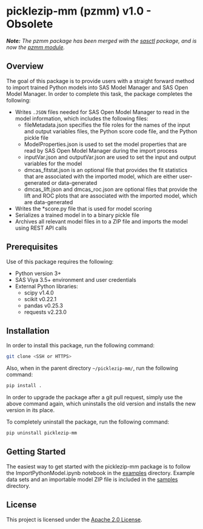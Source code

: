 # picklezip-mm (pzmm) v1.0 - Obsolete
_**Note:** The pzmm package has been merged with the [sasctl](https://github.com/sassoftware/python-sasctl) package, and is now the [pzmm module](https://github.com/sassoftware/python-sasctl/tree/master/src/sasctl/pzmm)._

## Overview

The goal of this package is to provide users with a straight forward method to import trained Python models into SAS Model Manager and SAS Open Model Manager. In order to complete this task, the package completes the following:

* Writes `.JSON` files needed for SAS Open Model Manager to read in the model information, which includes the following files:
  * fileMetadata.json specifies the file roles for the names of the input and output variables files, the Python score code file, and the Python pickle file
  * ModelProperties.json is used to set the model properties that are read by SAS Open Model Manager during the import process
  * inputVar.json and outputVar.json are used to set the input and output variables for the model
  * dmcas_fitstat.json is an optional file that provides the fit statistics that are associated with the imported model, which are either user-generated or data-generated
  * dmcas_lift.json and dmcas_roc.json are optional files that provide the lift and ROC plots that are associated with the imported model, which are data-generated
* Writes the *score.py file that is used for model scoring
* Serializes a trained model in to a binary pickle file
* Archives all relevant model files in to a ZIP file and imports the model using REST API calls

## Prerequisites

Use of this package requires the following:

* Python version 3+
* SAS Viya 3.5+ environment and user credentials
* External Python libraries:
  * scipy v1.4.0
  * scikit v0.22.1
  * pandas v0.25.3
  * requests v2.23.0

## Installation

In order to install this package, run the following command:

```bash
git clone <SSH or HTTPS>
```

Also, when in the parent directory `~/picklezip-mm/`, run the following command:

```bash
pip install .
```

In order to upgrade the package after a git pull request, simply use the above command again, which uninstalls the old version and installs the new version in its place.

To completely uninstall the package, run the following command:

```bash
pip uninstall picklezip-mm
```

## Getting Started
The easiest way to get started with the picklezip-mm package is to follow the ImportPythonModel.ipynb notebook in the [examples](/examples) directory. Example data sets and an importable model ZIP file is included in the [samples](/samples/Python_Models/DTree_sklearn_PyPickleModel) directory.

## License

This project is licensed under the [Apache 2.0 License](/LICENSE).